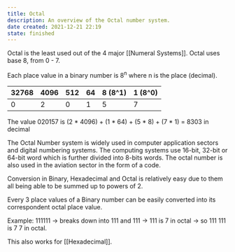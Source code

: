 ```yaml
---
title: Octal
description: An overview of the Octal number system.
date created: 2021-12-21 22:19
state: finished
---
```


Octal is the least used out of the 4 major [[Numeral Systems]]. Octal uses base 8, from 0 - 7.

Each place value in a binary number is 8<sup>n</sup> where n is the place (decimal).

| 32768 | 4096 | 512 | 64  | 8 (8^1) | 1 (8^0) |
| ----- | ---- | --- | --- | ------- | ------- |
| 0     | 2    | 0   | 1   | 5       | 7       |

The value 020157 is (2 * 4096) + (1 * 64) + (5 * 8) + (7 * 1) = 8303 in decimal

The Octal Number system is widely used in computer application sectors and digital numbering systems. The computing systems use 16-bit, 32-bit or 64-bit word which is further divided into 8-bits words. The octal number is also used in the aviation sector in the form of a code.

Conversion in Binary, Hexadecimal and Octal is relatively easy due to them all being able to be summed up to powers of 2.

Every 3 place values of a Binary number can be easily converted into its correspondent octal place value.

Example: 111111 -> breaks down into 111 and 111 -> 111 is 7 in octal -> so 111 111 is 7 7 in octal.

This also works for [[Hexadecimal]].